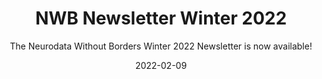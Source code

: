 ---
title: "NWB Newsletter Winter 2022"
weight: 2
date: "2022-02-09"
subtitle: "The Neurodata Without Borders Winter 2022 Newsletter is now available!"
image: "/images/news/winter-2022.png"
---
